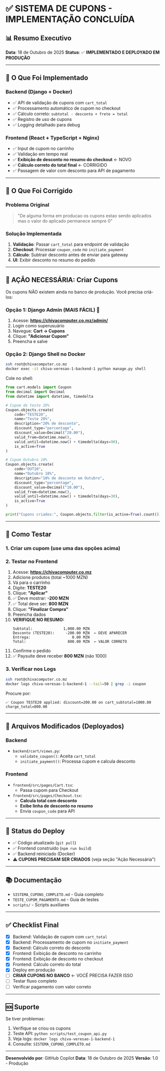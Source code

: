# ✅ SISTEMA DE CUPONS - IMPLEMENTAÇÃO CONCLUÍDA

## 📊 Resumo Executivo

**Data**: 18 de Outubro de 2025
**Status**: ✅ **IMPLEMENTADO E DEPLOYADO EM PRODUÇÃO**

---

## 🎯 O Que Foi Implementado

### Backend (Django + Docker)
- ✅ API de validação de cupons com `cart_total`
- ✅ Processamento automático de cupom no checkout
- ✅ Cálculo correto: `subtotal - desconto + frete = total`
- ✅ Registro de uso de cupons
- ✅ Logging detalhado para debug

### Frontend (React + TypeScript + Nginx)
- ✅ Input de cupom no carrinho
- ✅ Validação em tempo real
- ✅ **Exibição de desconto no resumo do checkout** ← NOVO
- ✅ **Cálculo correto do total final** ← CORRIGIDO
- ✅ Passagem de valor com desconto para API de pagamento

---

## 🔧 O Que Foi Corrigido

### Problema Original
> "De alguma forma em producao os cupons estao sendo aplicados mas o valor do aplicado permanece sempre 0"

### Solução Implementada
1. **Validação**: Passar `cart_total` para endpoint de validação
2. **Checkout**: Processar `coupon_code` no `initiate_payment`
3. **Cálculo**: Subtrair desconto antes de enviar para gateway
4. **UI**: Exibir desconto no resumo do pedido

---

## 📝 AÇÃO NECESSÁRIA: Criar Cupons

Os cupons NÃO existem ainda no banco de produção. Você precisa criá-los:

### Opção 1: Django Admin (MAIS FÁCIL) 🌟

1. Acesse: **https://chivacomputer.co.mz/admin/**
2. Login como superusuário
3. Navegue: **Cart → Cupons**
4. Clique: **"Adicionar Cupom"**
5. Preencha e salve

### Opção 2: Django Shell no Docker

```bash
ssh root@chivacomputer.co.mz
docker exec -it chiva-veresao-1-backend-1 python manage.py shell
```

Cole no shell:
```python
from cart.models import Coupon
from decimal import Decimal
from datetime import datetime, timedelta

# Cupom de teste 20%
Coupon.objects.create(
    code="TESTE20",
    name="Teste 20%",
    description="20% de desconto",
    discount_type="percentage",
    discount_value=Decimal("20.00"),
    valid_from=datetime.now(),
    valid_until=datetime.now() + timedelta(days=90),
    is_active=True
)

# Cupom Outubro 10%
Coupon.objects.create(
    code="OUT10",
    name="Outubro 10%",
    description="10% de desconto em Outubro",
    discount_type="percentage",
    discount_value=Decimal("10.00"),
    valid_from=datetime.now(),
    valid_until=datetime.now() + timedelta(days=30),
    is_active=True
)

print("Cupons criados:", Coupon.objects.filter(is_active=True).count())
```

---

## 🧪 Como Testar

### 1. Criar um cupom (use uma das opções acima)

### 2. Testar no Frontend

1. Acesse: **https://chivacomputer.co.mz**
2. Adicione produtos (total ~1000 MZN)
3. Vá para o carrinho
4. Digite: **TESTE20**
5. Clique: **"Aplicar"**
6. ✅ Deve mostrar: **-200 MZN**
7. ✅ Total deve ser: **800 MZN**
8. Clique: **"Finalizar Compra"**
9. Preencha dados
10. **VERIFIQUE NO RESUMO:**
    ```
    Subtotal:              1,000.00 MZN
    Desconto (TESTE20):     -200.00 MZN  ← DEVE APARECER
    Entrega:                   0.00 MZN
    Total:                   800.00 MZN  ← VALOR CORRETO
    ```
11. Confirme o pedido
12. ✅ Paysuite deve receber **800 MZN** (não 1000)

### 3. Verificar nos Logs

```bash
ssh root@chivacomputer.co.mz
docker logs chiva-veresao-1-backend-1 --tail=50 | grep -i coupon
```

Procure por:
```
✅ Coupon TESTE20 applied: discount=200.00 on cart_subtotal=1000.00
charge_total=800.00
```

---

## 📂 Arquivos Modificados (Deployados)

### Backend
- `backend/cart/views.py`:
  - `validate_coupon()`: Aceita `cart_total`
  - `initiate_payment()`: Processa cupom e calcula desconto

### Frontend  
- `frontend/src/pages/Cart.tsx`:
  - Passa cupom para Checkout
- `frontend/src/pages/Checkout.tsx`:
  - **Calcula total com desconto**
  - **Exibe linha de desconto no resumo**
  - Envia `coupon_code` para API

---

## 🚀 Status do Deploy

- ✅ Código atualizado (`git pull`)
- ✅ Frontend construído (`npm run build`)
- ✅ Backend reiniciado (Docker)
- ⚠️ **CUPONS PRECISAM SER CRIADOS** (veja seção "Ação Necessária")

---

## 📚 Documentação

- `SISTEMA_CUPONS_COMPLETO.md` - Guia completo
- `TESTE_CUPOM_PAGAMENTO.md` - Guia de testes
- `scripts/` - Scripts auxiliares

---

## ✅ Checklist Final

- [x] Backend: Validação de cupom com `cart_total`
- [x] Backend: Processamento de cupom no `initiate_payment`
- [x] Backend: Cálculo correto do desconto
- [x] Frontend: Exibição de desconto no carrinho
- [x] Frontend: Exibição de desconto no checkout
- [x] Frontend: Cálculo correto do total
- [x] Deploy em produção
- [ ] **CRIAR CUPONS NO BANCO** ← VOCÊ PRECISA FAZER ISSO
- [ ] Testar fluxo completo
- [ ] Verificar pagamento com valor correto

---

## 🆘 Suporte

Se tiver problemas:
1. Verifique se criou os cupons
2. Teste API: `python scripts/test_coupon_api.py`
3. Veja logs: `docker logs chiva-veresao-1-backend-1`
4. Consulte: `SISTEMA_CUPONS_COMPLETO.md`

---

**Desenvolvido por**: GitHub Copilot
**Data**: 18 de Outubro de 2025
**Versão**: 1.0 - Produção
